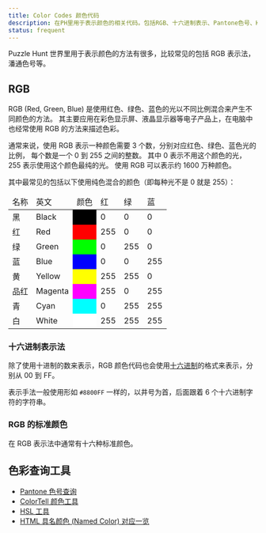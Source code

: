 ```yaml
---
title: Color Codes 颜色代码
description: 在PH里用于表示颜色的相关代码。包括RGB、十六进制表示、Pantone色号、HSL表示等。
status: frequent
---
```


Puzzle Hunt 世界里用于表示颜色的方法有很多，比较常见的包括 RGB 表示法，潘通色号等。

## RGB

RGB (Red, Green, Blue) 是使用红色、绿色、蓝色的光以不同比例混合来产生不同颜色的方法。
其主要应用在彩色显示屏、液晶显示器等电子产品上，在电脑中也经常使用 RGB 的方法来描述色彩。

通常来说，使用 RGB 表示一种颜色需要 3 个数，分别对应红色、绿色、蓝色光的比例，
每个数是一个 0 到 255 之间的整数。
其中 0 表示不用这个颜色的光， 255 表示使用这个颜色最纯的光。
使用 RGB 可以表示约 1600 万种颜色。

其中最常见的包括以下使用纯色混合的颜色（即每种光不是 0 就是 255）：

<table>
    <thead>
        <tr class="table-vertical">
            <td>名称</td>
            <td>英文</td>
            <td>颜色</td>
            <td>红</td>
            <td>绿</td>
            <td>蓝</td>
        </tr>
    </thead>
    <tbody>
        <tr class="table-vertical">
            <td>黑</td>
            <td>Black</td>
            <td style="background-color:black"></td>
            <td>0</td>
            <td>0</td>
            <td>0</td>
        </tr>
        <tr class="table-vertical">
            <td>红</td>
            <td>Red</td>
            <td style="background-color:red"></td>
            <td>255</td>
            <td>0</td>
            <td>0</td>
        </tr>
        <tr class="table-vertical">
            <td>绿</td>
            <td>Green</td>
            <td style="background-color:lime"></td>
            <td>0</td>
            <td>255</td>
            <td>0</td>
        </tr>
        <tr class="table-vertical">
            <td>蓝</td>
            <td>Blue</td>
            <td style="background-color:blue"></td>
            <td>0</td>
            <td>0</td>
            <td>255</td>
        </tr>
        <tr class="table-vertical">
            <td>黄</td>
            <td>Yellow</td>
            <td style="background-color:yellow"></td>
            <td>255</td>
            <td>255</td>
            <td>0</td>
        </tr>
        <tr class="table-vertical">
            <td>品红</td>
            <td>Magenta</td>
            <td style="background-color:magenta"></td>
            <td>255</td>
            <td>0</td>
            <td>255</td>
        </tr>
        <tr class="table-vertical">
            <td>青</td>
            <td>Cyan</td>
            <td style="background-color:cyan"></td>
            <td>0</td>
            <td>255</td>
            <td>255</td>
        </tr>
        <tr class="table-vertical">
            <td>白</td>
            <td>White</td>
            <td style="background-color:white"></td>
            <td>255</td>
            <td>255</td>
            <td>255</td>
        </tr>
    </tbody>
</table>
</tbody>
</table>

### 十六进制表示法

除了使用十进制的数来表示，RGB 颜色代码也会使用[十六进制](../ciphers/base.md)的格式来表示，分别从 00 到 FF。

表示手法一般使用形如 `#8800FF` 一样的，以井号为首，后面跟着 6 个十六进制字符的字符串。

### RGB 的标准颜色

在 RGB 表示法中通常有十六种标准颜色。

## 色彩查询工具

- [Pantone 色号查询](https://www.pantone-colours.com/)
- [ColorTell 颜色工具](https://www.colortell.com/colorspeed)
- [HSL 工具](https://hslpicker.com/)
- [HTML 具名颜色 (Named Color) 对应一览](https://developer.mozilla.org/zh-CN/docs/Web/CSS/named-color)
